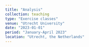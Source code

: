 ```yaml
---
title: "Analysis"
collection: teaching
type: "Exercise classes"
venue: "Utrecht University"
date: "2023-01-01"
period: "January-April 2023"
location: "Utrecht, the Netherlands"
---
```

